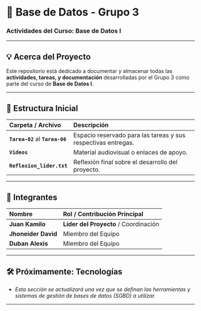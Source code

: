 # 💾 Base de Datos - Grupo 3

### Actividades del Curso: Base de Datos I

---

## 💡 Acerca del Proyecto

Este repositorio está dedicado a documentar y almacenar todas las **actividades, tareas, y documentación** desarrolladas por el Grupo 3 como parte del curso de **Base de Datos I**.

---

## 📂 Estructura Inicial

| Carpeta / Archivo | Descripción |
| :--- | :--- |
| **`Tarea-02`** al **`Tarea-06`** | Espacio reservado para las tareas y sus respectivas entregas. |
| **`Videos`** | Material audiovisual o enlaces de apoyo. |
| **`Reflexion_lider.txt`** | Reflexión final sobre el desarrollo del proyecto. |

---

## 👥 Integrantes

| Nombre | Rol / Contribución Principal |
| :--- | :--- |
| **Juan Kamilo** | **Líder del Proyecto** / Coordinación |
| **Jhoneider David** | Miembro del Equipo |
| **Duban Alexis** | Miembro del Equipo |

---

## 🛠️ Próximamente: Tecnologías

* *Esta sección se actualizará una vez que se definan las herramientas y sistemas de gestión de bases de datos (SGBD) a utilizar.*

---
